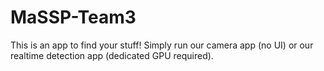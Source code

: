 # MaSSP-Team3

This is an app to find your stuff!
Simply run our camera app (no UI) or our realtime detection app (dedicated GPU required). 
